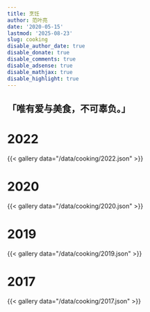 ```yaml
---
title: 烹饪
author: 范叶亮
date: '2020-05-15'
lastmod: '2025-08-23'
slug: cooking
disable_author_date: true
disable_donate: true
disable_comments: true
disable_adsense: true
disable_mathjax: true
disable_highlight: true
---
```


<h2 class="center no-anchor">  「唯有爱与美食，不可辜负。」</h2>

# 2022

{{< gallery data="/data/cooking/2022.json" >}}

# 2020

{{< gallery data="/data/cooking/2020.json" >}}

# 2019

{{< gallery data="/data/cooking/2019.json" >}}

# 2017

{{< gallery data="/data/cooking/2017.json" >}}
